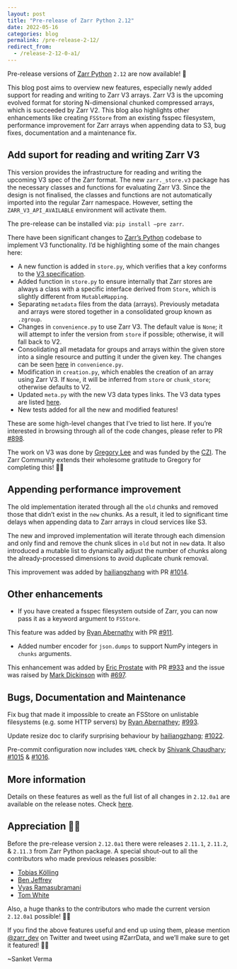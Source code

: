```yaml
---
layout: post
title: "Pre-release of Zarr Python 2.12"
date: 2022-05-16
categories: blog
permalink: /pre-release-2-12/
redirect_from:
  - /release-2-12-0-a1/
---
```


Pre-release versions of
[Zarr Python](https://github.com/zarr-developers/zarr-python) `2.12`
are now available! 🎉

This blog post aims to overview new features, especially newly added support
for reading and writing to Zarr V3 arrays. Zarr V3 is the upcoming evolved
format for storing N-dimensional chunked compressed arrays, which is
succeeded by Zarr V2. This blog also highlights other enhancements like
creating `FSStore` from an existing fsspec filesystem, performance
improvement for Zarr arrays when appending data to S3, bug fixes,
documentation and a maintenance fix.

## Add suport for reading and writing Zarr V3

This version provides the infrastructure for reading and writing the upcoming
V3 spec of the Zarr format. The new `zarr._store.v3` package has the necessary
classes and functions for evaluating Zarr V3. Since the design is not
finalised, the classes and functions are not automatically imported into the
regular Zarr namespace. However, setting the `ZARR_V3_API_AVAILABLE`
environment will activate them.

The pre-release can be installed via: `pip install —pre zarr`.

There have been significant changes to
[Zarr’s Python](https://github.com/zarr-developers/zarr-python) codebase to implement
V3 functionality. I’d be highlighting some of the main changes here:

- A new function is added in `store.py`, which verifies that a key conforms to the [V3 specification](https://zarr-specs.readthedocs.io/en/core-protocol-v3.0-dev/).
- Added function in `store.py` to ensure internally that Zarr stores are always a class with a specific interface derived from `Store`, which is slightly different from `MutableMapping`.
- Separating `metadata` files from the data (arrays). Previously metadata and arrays were stored together in a consolidated group known as `.zgroup`.
- Changes in `convenience.py` to use Zarr V3. The default value is `None`; it will attempt to infer the version from `store` if possible; otherwise, it will fall back to V2.
- Consolidating all metadata for groups and arrays within the given store into a single resource and putting it under the given key. The changes can be seen [here](https://github.com/zarr-developers/zarr-python/blob/b9b9bf9e0577380222f2d7871e5272d8dfff9723/zarr/convenience.py#L1163) in `convenience.py`.
- Modification in `creation.py`, which enables the creation of an array using Zarr V3. If `None`, it will be inferred from `store` or `chunk_store`; otherwise defaults to V2.
- Updated `meta.py` with the new V3 data types links. The V3 data types are listed [here](https://zarr-specs.readthedocs.io/en/core-protocol-v3.0-dev/extensions/data-types.html).
- New tests added for all the new and modified features!


These are some high-level changes that I’ve tried to list here. If you’re
interested in browsing through all of the code changes, please refer to PR
[#898](https://github.com/zarr-developers/zarr-python/pull/898).

The work on V3 was done by [Gregory Lee](https://github.com/grlee77) and was
funded by the [CZI](https://chanzuckerberg.com/eoss/). The Zarr Community
extends their wholesome gratitude to Gregory for completing this! 🙌🏻

## Appending performance improvement

The old implementation iterated through all the `old` chunks and removed those
that didn’t exist in the `new` chunks. As a result, it led to significant time
delays when appending data to Zarr arrays in cloud services like S3.

The new and improved implementation will iterate through each dimension and
only find and remove the chunk slices in `old` but not in `new` data. It also
introduced a mutable list to dynamically adjust the number of chunks along the
already-processed dimensions to avoid duplicate chunk removal.

This improvement was added by [hailiangzhang](https://github.com/hailiangzhang)
with PR [#1014](https://github.com/zarr-developers/zarr-python/pull/1014).

## Other enhancements

- If you have created a fsspec filesystem outside of Zarr, you can now pass it
  as a keyword argument to `FSStore`.

This feature was added by [Ryan Abernathy](https://github.com/rabernat) with PR
[#911](https://github.com/zarr-developers/zarr-python/pull/911).

- Added number encoder for `json.dumps` to support NumPy integers in `chunks` arguments. 

This enhancement was added by [Eric Prostate](https://github.com/ericpre) with
PR [#933](https://github.com/zarr-developers/zarr-python/pull/933) and the
issue was raised by [Mark Dickinson](https://github.com/mdickinson) with
[#697](https://github.com/zarr-developers/zarr-python/issues/697).

## Bugs, Documentation and Maintenance

Fix bug that made it impossible to create an FSStore on unlistable filesystems
(e.g. some HTTP servers) by [Ryan Abernathey](https://github.com/rabernat);
[#993](https://github.com/zarr-developers/zarr-python/issues/993).

Update resize doc to clarify surprising behaviour by
[hailiangzhang](https://github.com/hailiangzhang);
[#1022](https://github.com/zarr-developers/zarr-python/pull/1022).

Pre-commit configuration now includes `YAML` check by [Shivank
Chaudhary](https://github.com/Alt-Shivam);
[#1015](https://github.com/zarr-developers/zarr-python/issues/1015) &
[#1016](https://github.com/zarr-developers/zarr-python/issues/1016).

## More information

Details on these features as well as the full list of all changes in `2.12.0a1`
are available on the release notes. Check
[here](https://zarr--1023.org.readthedocs.build/en/1023/release.html#a1).

## Appreciation 🙌🏻

Before the pre-release version `2.12.0a1` there were releases `2.11.1`,
`2.11.2`, & `2.11.3` from Zarr Python package. A special shout-out to all the
contributors who made previous releases possible:

- [Tobias Kölling](https://github.com/d70-t)
- [Ben Jeffrey](https://github.com/benjeffery)
- [Vyas Ramasubramani](https://github.com/vyasr)
- [Tom White](https://github.com/tomwhite)

Also, a huge thanks to the contributors who made the current version `2.12.0a1`
possible! 🙌🏻

If you find the above features useful and end up using them, please mention
[@zarr_dev](https://twitter.com/zarr_dev) on Twitter and tweet using #ZarrData,
and we’ll make sure to get it featured! ✌🏻

~Sanket Verma
